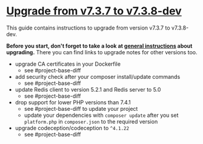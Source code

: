 # [Upgrade from v7.3.7 to v7.3.8-dev](https://github.com/shopsys/shopsys/compare/v7.3.7...7.3)

This guide contains instructions to upgrade from version v7.3.7 to v7.3.8-dev.

**Before you start, don't forget to take a look at [general instructions](https://github.com/shopsys/shopsys/blob/7.3/UPGRADE.md) about upgrading.**
There you can find links to upgrade notes for other versions too.

- upgrade CA certificates in your Dockerfile
  - see #project-base-diff
- add security check after your composer install/update commands
  - see #project-base-diff
- update Redis client to version 5.2.1 and Redis server to 5.0
  - see #project-base-diff
- drop support for lower PHP versions than 7.4.1
  - see #project-base-diff to update your project
  - update your dependencies with `composer update` after you set `platform.php` in `composer.json` to the required version
- upgrade codeception/codeception to `^4.1.22`
  - see #project-base-diff
